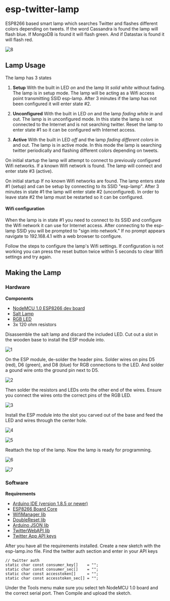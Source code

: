 # esp-twitter-lamp
ESP8266 based smart lamp which searches Twitter and flashes different colors depending on tweets. If the word Cassandra is found the lamp will flash blue. If MongoDB is found it will flash green. And if Datastax is found it will flash red.

![8](pics/8.jpg)

## Lamp Usage
The lamp has 3 states
1. **Setup**
With the built in LED *on* and the lamp lit *solid white* without fading. The lamp is in setup mode. The lamp will be acting as a Wifi access point transmitting SSID esp-lamp. After 3 minutes if the lamp has not been configured it will enter state #2.

2. **Unconfigured**
With the built in LED *on* and the lamp *fading white* in and out. The lamp is in unconfigured mode. In this state the lamp is not connected to the Internet and is not searching twitter. Reset the lamp to enter state #1 so it can be configured with Internet access.

3. **Active**
With the built in LED *off* and the lamp *fading different colors* in and out. The lamp is in active mode. In this mode the lamp is searching twitter periodically and flashing different colors depending on tweets.

On initial startup the lamp will attempt to connect to previously configured Wifi networks. If a known Wifi network is found. The lamp will connect and enter state #3 (active).

On initial startup If no known Wifi networks are found. The lamp enters state #1 (setup) and can be setup by connecting to its SSID "esp-lamp". After 3 minutes in state #1 the lamp will enter state #2 (unconfigured). In order to leave state #2 the lamp must be restarted so it can be configured.

#### Wifi configuration

When the lamp is in state #1 you need to connect to its SSID and configure the Wifi network it can use for Internet access. After connecting to the esp-lamp SSID you will be prompted to "sign into network." If no prompt appears navigate to 192.168.4.1 with a web browser to configure.

Follow the steps to configure the lamp's Wifi settings. If configuration is not working you can press the reset button twice within 5 seconds to clear Wifi settings and try again.

## Making the Lamp

### Hardware

**Components**
- [NodeMCU 1.0 ESP8266 dev board](https://www.amazon.com/gp/product/B07CB4P2XY/ "NodeMCU 1.0 ESP8266 dev board")
- [Salt Lamp](https://www.amazon.com/gp/product/B0719MYVZ6/ "Salt Lamp")
- [RGB LED](https://www.amazon.com/Tricolor-Multicolor-Lighting-Electronics-Components/dp/B01C19ENFK "RGB LED")
- 3x 120 ohm resistors

Disassemble the salt lamp and discard the included LED. Cut out a slot in the wooden base to install the ESP module into.

![1](pics/1.jpg)

On the ESP module, de-solder the header pins. Solder wires on pins D5 (red), D6 (green), and D8 (blue) for RGB connections to the LED. And solder a gound wire onto the ground pin next to D5.

![2](pics/2.jpg)

Then solder the resistors and LEDs onto the other end of the wires. Ensure you connect the wires onto the correct pins of the RGB LED.

![3](pics/3.jpg)

Install the ESP module into the slot you carved out of the base and feed the LED and wires through the center hole.

![4](pics/4.jpg)

![5](pics/5.jpg)

Reattach the top of the lamp. Now the lamp is ready for programming.

![6](pics/6.jpg)

![7](pics/7.jpg)

### Software
**Requirements**
- [ Arduino IDE (version 1.8.5 or newer)](https://www.arduino.cc/en/Main/Software " Arduino IDE (version 1.8.5 or newer)")
- [ESP8266 Board Core](https://github.com/esp8266/Arduino "ESP8266 Board Core")
- [WifiManager lib](https://github.com/tzapu/WiFiManager "WifiManager lib")
- [DoubleReset lib](https://github.com/datacute/DoubleResetDetector "DoubleReset lib")
- [Arduino JSON lib](https://github.com/bblanchon/ArduinoJson "Arduino JSON lib")
- [TwitterWebAPI lib](https://github.com/debsahu/TwitterWebAPI "TwitterWebAPI lib")
- [Twitter App API keys](https://www.slickremix.com/docs/how-to-get-api-keys-and-tokens-for-twitter/ "Twitter App API keys")

After you have all the requirements installed. Create a new sketch with the esp-lamp.ino file. Find the twitter auth section and enter in your API keys
```
// twitter auth
static char const consumer_key[]    = "";
static char const consumer_sec[]    = "";
static char const accesstoken[]     = "";
static char const accesstoken_sec[] = "";
```

Under the Tools menu make sure you select teh NodeMCU 1.0 board and the correct serial port. Then Compile and upload the sketch.
